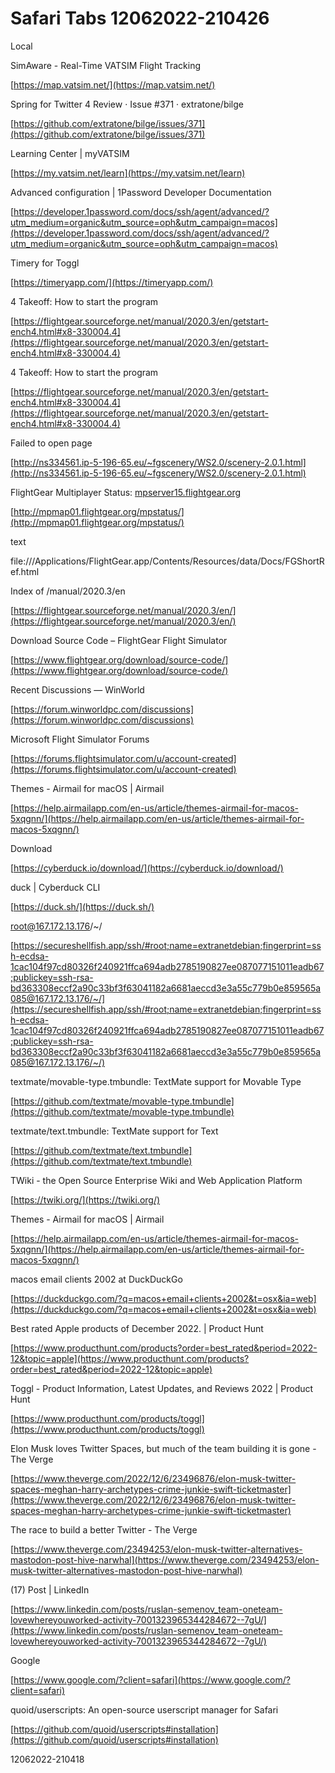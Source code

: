 # Safari Tabs 12062022-210426

Local

SimAware - Real-Time VATSIM Flight Tracking

[https://map.vatsim.net/](https://map.vatsim.net/)

Spring for Twitter 4 Review · Issue #371 · extratone/bilge

[https://github.com/extratone/bilge/issues/371](https://github.com/extratone/bilge/issues/371)

Learning Center | myVATSIM

[https://my.vatsim.net/learn](https://my.vatsim.net/learn)

Advanced configuration | 1Password Developer Documentation

[https://developer.1password.com/docs/ssh/agent/advanced/?utm_medium=organic&utm_source=oph&utm_campaign=macos](https://developer.1password.com/docs/ssh/agent/advanced/?utm_medium=organic&utm_source=oph&utm_campaign=macos)

Timery for Toggl

[https://timeryapp.com/](https://timeryapp.com/)

4 Takeoff: How to start the program

[https://flightgear.sourceforge.net/manual/2020.3/en/getstart-ench4.html#x8-330004.4](https://flightgear.sourceforge.net/manual/2020.3/en/getstart-ench4.html#x8-330004.4)

4 Takeoff: How to start the program

[https://flightgear.sourceforge.net/manual/2020.3/en/getstart-ench4.html#x8-330004.4](https://flightgear.sourceforge.net/manual/2020.3/en/getstart-ench4.html#x8-330004.4)

Failed to open page

[http://ns334561.ip-5-196-65.eu/~fgscenery/WS2.0/scenery-2.0.1.html](http://ns334561.ip-5-196-65.eu/~fgscenery/WS2.0/scenery-2.0.1.html)

FlightGear Multiplayer Status: [mpserver15.flightgear.org](http://mpserver15.flightgear.org)

[http://mpmap01.flightgear.org/mpstatus/](http://mpmap01.flightgear.org/mpstatus/)

text

file:///Applications/FlightGear.app/Contents/Resources/data/Docs/FGShortRef.html

Index of /manual/2020.3/en

[https://flightgear.sourceforge.net/manual/2020.3/en/](https://flightgear.sourceforge.net/manual/2020.3/en/)

Download Source Code – FlightGear Flight Simulator

[https://www.flightgear.org/download/source-code/](https://www.flightgear.org/download/source-code/)

Recent Discussions — WinWorld

[https://forum.winworldpc.com/discussions](https://forum.winworldpc.com/discussions)

Microsoft Flight Simulator Forums

[https://forums.flightsimulator.com/u/account-created](https://forums.flightsimulator.com/u/account-created)

Themes - Airmail for macOS | Airmail

[https://help.airmailapp.com/en-us/article/themes-airmail-for-macos-5xqgnn/](https://help.airmailapp.com/en-us/article/themes-airmail-for-macos-5xqgnn/)

Download

[https://cyberduck.io/download/](https://cyberduck.io/download/)

duck | Cyberduck CLI

[https://duck.sh/](https://duck.sh/)

[root@167.172.13.176](mailto:root@167.172.13.176)/~/

[https://secureshellfish.app/ssh/#root;name=extranetdebian;fingerprint=ssh-ecdsa-1cac104f97cd80326f240921ffca694adb2785190827ee087077151011eadb67;publickey=ssh-rsa-bd363308eccf2a90c33bf3f63041182a6681aeccd3e3a55c779b0e859565a085@167.172.13.176/~/](https://secureshellfish.app/ssh/#root;name=extranetdebian;fingerprint=ssh-ecdsa-1cac104f97cd80326f240921ffca694adb2785190827ee087077151011eadb67;publickey=ssh-rsa-bd363308eccf2a90c33bf3f63041182a6681aeccd3e3a55c779b0e859565a085@167.172.13.176/~/)

textmate/movable-type.tmbundle: TextMate support for Movable Type

[https://github.com/textmate/movable-type.tmbundle](https://github.com/textmate/movable-type.tmbundle)

textmate/text.tmbundle: TextMate support for Text

[https://github.com/textmate/text.tmbundle](https://github.com/textmate/text.tmbundle)

TWiki - the Open Source Enterprise Wiki and Web Application Platform

[https://twiki.org/](https://twiki.org/)

Themes - Airmail for macOS | Airmail

[https://help.airmailapp.com/en-us/article/themes-airmail-for-macos-5xqgnn/](https://help.airmailapp.com/en-us/article/themes-airmail-for-macos-5xqgnn/)

macos email clients 2002 at DuckDuckGo

[https://duckduckgo.com/?q=macos+email+clients+2002&t=osx&ia=web](https://duckduckgo.com/?q=macos+email+clients+2002&t=osx&ia=web)

Best rated Apple products of December 2022. | Product Hunt

[https://www.producthunt.com/products?order=best_rated&period=2022-12&topic=apple](https://www.producthunt.com/products?order=best_rated&period=2022-12&topic=apple)

Toggl - Product Information, Latest Updates, and Reviews 2022 | Product Hunt

[https://www.producthunt.com/products/toggl](https://www.producthunt.com/products/toggl)

Elon Musk loves Twitter Spaces, but much of the team building it is gone - The Verge

[https://www.theverge.com/2022/12/6/23496876/elon-musk-twitter-spaces-meghan-harry-archetypes-crime-junkie-swift-ticketmaster](https://www.theverge.com/2022/12/6/23496876/elon-musk-twitter-spaces-meghan-harry-archetypes-crime-junkie-swift-ticketmaster)

The race to build a better Twitter - The Verge

[https://www.theverge.com/23494253/elon-musk-twitter-alternatives-mastodon-post-hive-narwhal](https://www.theverge.com/23494253/elon-musk-twitter-alternatives-mastodon-post-hive-narwhal)

(17) Post | LinkedIn

[https://www.linkedin.com/posts/ruslan-semenov_team-oneteam-lovewhereyouworked-activity-7001323965344284672--7gU/](https://www.linkedin.com/posts/ruslan-semenov_team-oneteam-lovewhereyouworked-activity-7001323965344284672--7gU/)

Google

[https://www.google.com/?client=safari](https://www.google.com/?client=safari)

quoid/userscripts: An open-source userscript manager for Safari

[https://github.com/quoid/userscripts#installation](https://github.com/quoid/userscripts#installation)

12062022-210418

